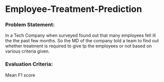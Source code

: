 # Employee-Treatment-Prediction

### Problem Statement:
In a Tech Company when surveyed found out that many employees fell ill the the past few months. So the MD of the company told a team to find out whether treatment is required to give tp the employees or not based on various criteria given.

### Evaluation Criteria:
Mean F1 score
